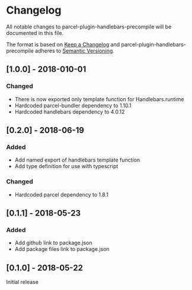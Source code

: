 # Changelog

All notable changes to parcel-plugin-handlebars-precompile will be documented in this file.

The format is based on [Keep a Changelog](http://keepachangelog.com/en/1.0.0/)
and parcel-plugin-handlebars-precompile adheres to [Semantic Versioning](http://semver.org/spec/v2.0.0.html).

## [1.0.0] - 2018-010-01

### Changed

* There is now exported only template function for Handlebars.runtime
* Hardcoded parcel-bundler dependency to 1.10.1
* Hardcoded handlebars dependency to 4.0.12

## [0.2.0] - 2018-06-19

### Added

* Add named export of handlebars template function
* Add type definition for use with typescript

### Changed

* Hardcoded parcel dependency to 1.8.1

## [0.1.1] - 2018-05-23

### Added

* Add github link to package.json
* Add package files link to package.json

## [0.1.0] - 2018-05-22

Initial release
